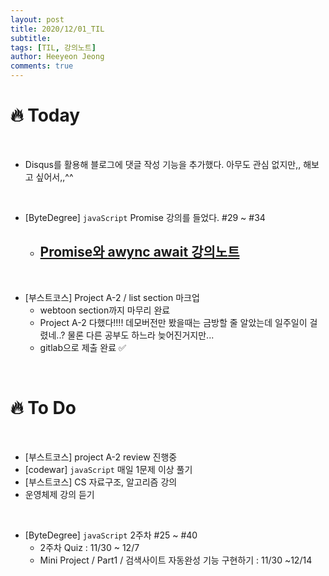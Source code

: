 ```yaml
---
layout: post
title: 2020/12/01_TIL
subtitle:
tags: [TIL, 강의노트]
author: Heeyeon Jeong
comments: true
---
```


# 🔥 Today

<br>

- Disqus를 활용해 블로그에 댓글 작성 기능을 추가했다. 아무도 관심 없지만,, 해보고 싶어서,,^^

<br>

- [ByteDegree] `javaScript` Promise 강의를 들었다. #29 ~ #34
  - ## [Promise와 awync await 강의노트](https://heeyeonjeong.tistory.com/47)

<br>

- [부스트코스] Project A-2 / list section 마크업
  - webtoon section까지 마무리 완료
  - Project A-2 다했다!!!! 데모버전만 봤을때는 금방할 줄 알았는데 일주일이 걸렸네..? 물론 다른 공부도 하느라 늦어진거지만...
  - gitlab으로 제출 완료 ✅

<br>

# 🔥 To Do

<br>

- [부스트코스] project A-2 review 진행중
- [codewar] `javaScript` 매일 1문제 이상 풀기
- [부스트코스] CS 자료구조, 알고리즘 강의
- 운영체제 강의 듣기

<br>

- [ByteDegree] `javaScript` 2주차 #25 ~ #40
  - 2주차 Quiz : 11/30 ~ 12/7
  - Mini Project / Part1 / 검색사이트 자동완성 기능 구현하기 : 11/30 ~12/14
